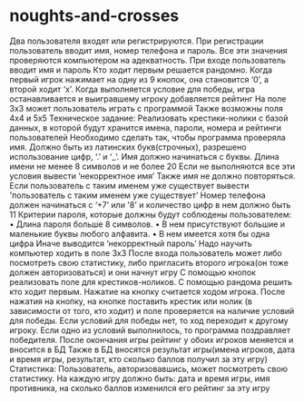 # noughts-and-crosses
Два пользователя входят или регистрируются. При регистрации пользователь вводит имя, номер телефона и пароль. Все эти значения проверяются компьютером на адекватность. При входе пользователь вводит имя и пароль Кто ходит первым решается рандомно. Когда первый игрок нажимает на одну из 9 кнопок, она становится ‘0’, а второй ходит ‘x’. Когда выполняется условие для победы, игра останавливается и выигравшему игроку добавляется рейтинг На поле 3x3 может пользователь играть с программой Также возможны поля 4x4 и 5x5
Техническое задание:
Реализовать крестики-нолики  с базой данных, в которой будут хранится имена, пароли, номера и рейтинги пользователей
Необходимо сделать так, чтобы программа проверяла имя. Должно быть из латинских букв(строчных),  разрешено использование цифр, ‘.’ и ‘_’. Имя должно начинаться с буквы. Длина имени не менее 8 символов и не более 20
Если не выполняются все эти условия вывести ‘некорректное имя’
Также имя не должно повторяться. Если пользователь с таким именем уже существует вывести 'пользователь с таким именем уже существует’
Номер телефона должен начинаться с ‘+7’ или '8' и количество цифр в нем должно быть 11
Критерии пароля, которые должны будут соблюдены пользователем:
•	Длина пароля больше 8 символов.
•	В нем присутствуют большие и маленькие буквы любого алфавита.
•	В нем имеется хотя бы одна цифра
Иначе выводится ‘некорректный пароль’
Надо научить компьютер ходить в поле 3x3
После входа пользователь может либо посмотреть свою статистику, либо пригласить второго игрока(он тоже должен авторизоваться) и они начнут игру
С помощью кнопок реализовать поле для крестиков-ноликов. С помощью рандома решить кто ходит первым. Нажатие на кнопку считается ходом игрока. После нажатия на кнопку,  на кнопке поставить крестик или нолик (в зависимости от того, кто ходит) и поле проверяется на наличие условий для победы. Если условий для победы нет, то ход переходит к другому игроку. Если одно из условий выполнилось, то программа поздравляет победителя. 
После окончания игры рейтинг у обоих игроков меняется и вносится в БД
Также в БД вносятся результат игры(имена игроков, дата и время игры, результат, кто сколько баллов получил за эту игру)
Статистика:
Пользователь, авторизовавшись, может посмотреть свою статистику. На каждую игру должно быть: дата и время игры, имя противника, на сколько баллов изменился его рейтинг за эту игру 

